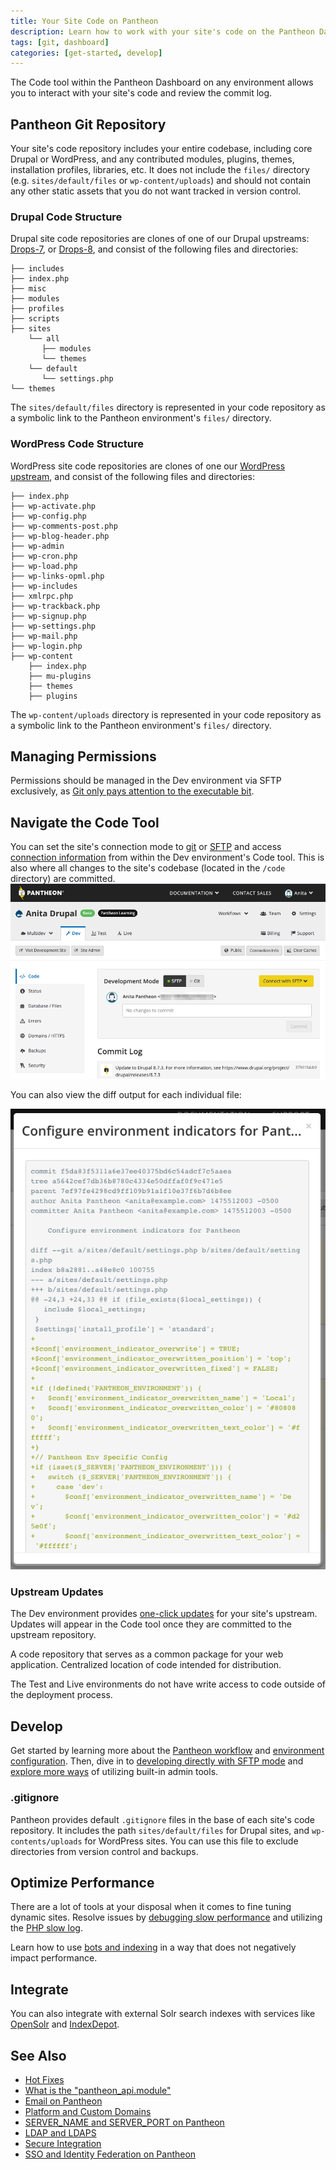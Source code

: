 ```yaml
---
title: Your Site Code on Pantheon
description: Learn how to work with your site's code on the Pantheon Dashboard.
tags: [git, dashboard]
categories: [get-started, develop]
---
```

The Code tool within the Pantheon Dashboard on any environment allows you to interact with your site's code and review the commit log.

## Pantheon Git Repository
Your site's code repository includes your entire codebase, including core Drupal or WordPress, and any contributed modules, plugins, themes, installation profiles, libraries, etc. It does not include the `files/` directory (e.g. `sites/default/files` or `wp-content/uploads`) and should not contain any other static assets that you do not want tracked in version control.

### Drupal Code Structure

Drupal site code repositories are clones of one of our Drupal upstreams: [Drops-7](https://github.com/pantheon-systems/drops-7), or [Drops-8](https://github.com/pantheon-systems/drops-8), and consist of the following files and directories:

    ├── includes
    ├── index.php
    ├── misc
    ├── modules
    ├── profiles
    ├── scripts
    ├── sites
        └── all
           ├── modules
           └── themes
        └── default
           └── settings.php
    └── themes


<Alert title="Note" type="info">

The `sites/default/files` directory is represented in your code repository as a symbolic link to the Pantheon environment's `files/` directory.

</Alert>

### WordPress Code Structure

WordPress site code repositories are clones of one our [WordPress upstream](https://github.com/pantheon-systems/wordpress), and consist of the following files and directories:

```
├── index.php
├── wp-activate.php
├── wp-config.php
├── wp-comments-post.php
├── wp-blog-header.php
├── wp-admin
├── wp-cron.php
├── wp-load.php
├── wp-links-opml.php
├── wp-includes
├── xmlrpc.php
├── wp-trackback.php
├── wp-signup.php
├── wp-settings.php
├── wp-mail.php
├── wp-login.php
├── wp-content
    ├── index.php
    ├── mu-plugins
    ├── themes
    ├── plugins
```

<Alert title="Note" type="info">

The `wp-content/uploads` directory is represented in your code repository as a symbolic link to the Pantheon environment's `files/` directory.

</Alert>

## Managing Permissions
Permissions should be managed in the Dev environment via SFTP exclusively, as [Git only pays attention to the executable bit](https://git-scm.com/docs/user-manual.html).

## Navigate the Code Tool
You can set the site's connection mode to [git](/git/) or [SFTP](/sftp/) and access [connection information](/sftp#sftp-connection-information) from within the Dev environment's Code tool. This is also where all changes to the site's codebase (located in the `/code` directory) are committed.
![Code Workflow Dev SFTP Commit](../images/dashboard/interface-dev-code-sftp-commit.png)

You can also view the diff output for each individual file:

![Diff output](../images/dashboard/diff-screen.png)

### Upstream Updates
The Dev environment provides [one-click updates](/core-updates/) for your site's upstream. Updates will appear in the Code tool once they are committed to the upstream repository.

  <dl>
  <Definition title="Upstream">
  A code repository that serves as a common package for your web application.
  </Definition>
  <Definition title="Repository">
  Centralized location of code intended for distribution.
  </Definition>
  </dl>

<Alert title="Note" type="info">

The Test and Live environments do not have write access to code outside of the deployment process.

</Alert>

## Develop
Get started by learning more about the [Pantheon workflow](/pantheon-workflow/) and [environment configuration](/read-environment-config/). Then, dive in to [developing directly with SFTP mode](/sftp/) and [explore more ways](/cms-admin/) of utilizing built-in admin tools.

### .gitignore
Pantheon provides default `.gitignore` files in the base of each site's code repository. It includes the path `sites/default/files` for Drupal sites, and `wp-contents/uploads` for WordPress sites. You can use this file to exclude directories from version control and backups.

## Optimize Performance
There are a lot of tools at your disposal when it comes to fine tuning dynamic sites. Resolve issues by [debugging slow performance](/debug-slow-performance/) and utilizing the [PHP slow log](/php-slow-log/).

Learn how to use [bots and indexing](/bots-and-indexing/) in a way that does not negatively impact performance. 

## Integrate 
You can also integrate with external Solr search indexes with services like [OpenSolr](/opensolr/) and [IndexDepot](/indexdepot/).

## See Also
- [Hot Fixes](/hotfixes/)
- [What is the "pantheon_api.module"](/modules#pantheon-module-drupal-7)
- [Email on Pantheon](/email/)
- [Platform and Custom Domains](/domains/)
- [SERVER_NAME and SERVER_PORT on Pantheon](/server_name-and-server_port/)
- [LDAP and LDAPS](/ldap-and-ldaps/)
- [Secure Integration](/secure-integration/)
- [SSO and Identity Federation on Pantheon](/sso/)
